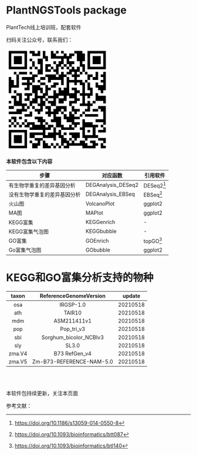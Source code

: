 # PlantNGSTools package
PlantTech线上培训班，配套软件

扫码关注公众号，联系我们：<br>

![qrcode.png](./qrcode.png)


**本软件包含以下内容**


|步骤|对应函数|引用软件|
|-|-|-|
|有生物学重复的差异基因分析|DEGAnalysis_DESeq2|DESeq2[^1]|
|没有生物学重复的差异基因分析|DEGAnalysis_EBSeq|EBSeq[^2]|
|火山图|VolcanoPlot|ggplot2|
|MA图|MAPlot|ggplot2|
|KEGG富集|KEGGenrich|-|
|KEGG富集气泡图|KEGGbubble|-|
|GO富集|GOEnrich|topGO[^3]|
|Go富集气泡图|GObubble|ggplot2|

# KEGG和GO富集分析支持的物种

|  taxon |  ReferenceGenomeVersion |  update|
|:-:|:-:|:-:|
|   osa    |             IRGSP-1.0 | 20210518|
|    ath   |                 TAIR10  |20210518|
|    mdm   |            ASM211411v1 | 20210518|
|    pop  |              Pop_tri_v3 | 20210518|
|    sbi  |  Sorghum_bicolor_NCBIv3 | 20210518|
|    sly  |                   SL3.0  |20210518|
| zma.V4  |           B73 RefGen_v4  |20210518|
| zma.V5 | Zm-B73-REFERENCE-NAM-5.0 | 20210518|


<br>
<br>

本软件包持续更新，关注本页面

参考文献：
[^1]: https://doi.org/10.1186/s13059-014-0550-8
[^2]: https://doi.org/10.1093/bioinformatics/btt087
[^3]: https://doi.org/10.1093/bioinformatics/btl140
